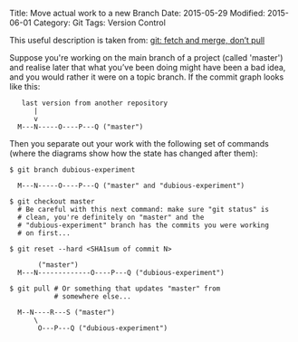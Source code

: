 Title: Move actual work to a new Branch
Date: 2015-05-29
Modified: 2015-06-01
Category: Git
Tags: Version Control

This useful description is taken from: [git: fetch and merge, don’t pull](http://longair.net/blog/2009/04/16/git-fetch-and-merge/)

Suppose you're working on the main branch of a project (called 'master')
and realise later that what you’ve been doing might have been a bad
idea, and you would rather it were on a topic branch. If the commit
graph looks like this:

       last version from another repository
          |
          v
      M---N-----O----P---Q ("master")

Then you separate out your work with the following set of commands
(where the diagrams show how the state has changed after them):

    $ git branch dubious-experiment

      M---N-----O----P---Q ("master" and "dubious-experiment")

    $ git checkout master
      # Be careful with this next command: make sure "git status" is
      # clean, you're definitely on "master" and the
      # "dubious-experiment" branch has the commits you were working
      # on first...

    $ git reset --hard <SHA1sum of commit N>

           ("master")
      M---N-------------O----P---Q ("dubious-experiment")

    $ git pull # Or something that updates "master" from
               # somewhere else...

      M--N----R---S ("master")
          \
           O---P---Q ("dubious-experiment")

